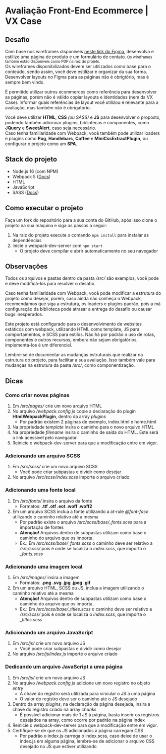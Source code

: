 # Avaliação Front-End Ecommerce | VX Case

## Desafio
Com base nos wireframes disponíveis [neste link do Figma](https://www.figma.com/file/tsPdxceXT130mXoHXl5k7u/Teste-front-end-VX-Case), desenvolva e estilize uma página de produto e um formulário de contato. <small>Os wireframes também estão disponíveis como PDF na raiz do projeto.</small><br>
Os wireframes disponibilizados devem ser utilizados como base para o conteúdo, sendo assim, você deve estilizar e organizar da sua forma. Desenvolver layouts no Figma para as páginas não é obrigtório, mas é sempre bem vindo.

É permitido utilizar outros ecommerces como referência para desenvolver as páginas, porém não é válido copiar layouts e identidades (nem da VX Case). Informar quais referências de layout você utilizou é relevante para a avaliação, mas também não é obrigatório.

Você deve utilizar **HTML**, **CSS** *(ou SASS)* e **JS** para desenvolver o proposto, podendo também adicionar plugins, bibliotecas e componentes, como **JQuery** e **SweetAlert**, caso seja necessário.<br>
Caso tenha familiaridade com Webpack, você também pode utilizar loaders e plugins como **Pug**, **Handlebars**, **Coffee** e **MiniCssExtractPlugin**, ou configurar o projeto como um **SPA**.

## Stack do projeto
- Node.js 16 (com NPM)
- Webpack 5 ([Docs](https://webpack.js.org/guides/))
- HTML
- JavaScript
- SASS ([Docs](https://sass-lang.com/documentation/syntax))

## Como executar o projeto
Faça um fork do repositório para a sua conta do GitHub, após isso clone o projeto  na sua máquina e siga os passos a seguir:
1. Na raiz do projeto execute o comando `npm install` para instalar as dependências
2. Inicie o webpack-dev-server com `npm start`
    - O projeto deve compilar e abrir automaticamente no seu navegador

## Observações
Todos os arquivos e pastas dentro da pasta */src/* são exemplos, você pode e deve modificá-los para resolver o desafio.

Caso tenha familiaridade com Webpack, você pode modificar a estrutura do projeto como desejar, porém, caso ainda não conheça o Webpack, recomendamos que siga a estrutura, os loaders e plugins padrão, pois a má configuração da biblioteca pode atrasar a entrega do desafio ou causar bugs inesperados.

Este projeto está configurado para o desenvolvimento de websites estáticos com webpack, utilizando HTML como template, JS para comportamentos, e SCSS para estilos. Não há por padrão o uso de rotas, componentes e outros recursos, embora não sejam obrigatórios, implementá-los é um diferencial.

Lembre-se de documentar as mudanças estruturais que realizar na estrutura do projeto, para facilitar a sua avaliação. Isso também vale para mudanças na estrutura da pasta */src/*, como componentização.

## Dicas
### Como criar novas páginas
1. Em */src/pages/* crie um novo arquivo HTML
2. No arquivo */webpack.config.js* copie a declaração do plugin **HtmlWebpackPlugin**, dentro da array *plugins*
    - Por padrão existem 2 páginas de exemplo, index.html e home.html
3. Na propriedade *template* insira o caminho para o novo arquivo HTML
4. Na propriedade *filename* insira o caminho de saída do HTML. Este será o link acessível pelo navegador.
5. Reinicie o webpack-dev-server para que a modificação entre em vigor.

### Adicionando um arquivo SCSS
1. Em */src/scss/* crie um novo arquivo SCSS
    - Você pode criar subpastas e dividir como desejar
2. No arquivo */src/scss/index.scss* importe o arquivo criado

### Adicionando uma fonte local
1. Em */src/fonts/* insira o arquivo da fonte
    - Formatos: **.ttf .otf .eot .woff .woff2**
2. Em um arquivo SCSS inclua a fonte utilizando a at-rule *@font-face* utilizando o caminho relativo até a mesma
    - Por padrão existe o arquivo */src/scss/base/_fonts.scss* para a importação de fontes
    - **Atenção!** Arquivos dentro de subpastas utilizam como base o caminho do arquivo que os importa.
    - Ex.: Em */src/scss/base/_fonts.scss* o caminho deve ser relativo a */src/scss/* pois é onde se localiza o *index.scss*, que importa o *_fonts.scss*

### Adicionando uma imagem local
1. Em */src/images/* insira a imagem
    - Formatos: **.png .svg .jpg .jpeg .gif**
2. Em um arquivo HTML, SCSS ou JS, inclua a imagem utilizando o caminho relativo até a mesma
    - **Atenção!** Arquivos dentro de subpastas utilizam como base o caminho do arquivo que os importa.
    - Ex.: Em */src/scss/base/_titles.scss* o caminho deve ser relativo a */src/scss/* pois é onde se localiza o *index.scss*, que importa o *_titles.scss*

### Adicionando um arquivo JavaScript
1. Em */src/js/* crie um novo arquivo JS
    - Você pode criar subpastas e dividir como desejar
2. No arquivo */src/js/index.js* importe o arquivo criado

### Dedicando um arquivo JavaScript a uma página
1. Em */src/js/* crie um novo arquivo JS
2. No arquivo */webpack.config.js* adicione um novo registro no objeto *entry*
    - A chave do registro será utilizada para vincular o JS a uma página
    - O valor do registro deve ser o caminho até o JS desejado
3. Dentro da array *plugins*, na declaração da página desejada, insira a chave do registro criado na array *chunks*
    - É possível adicionar mais de 1 JS à página, basta inserir os registros desejados na array, como ocorre por padrão na página index
4. Reinicie o webpack-dev-server para que a modificação entre em vigor.
5. Certifique-se de que os JS adicionados à página carregam CSS
    - Por padrão o index.js carrega o index.scss, caso deixe de usar o index.js em alguma página, lembre-se de adicionar o arquivo CSS desejado no JS que estiver utilizando
